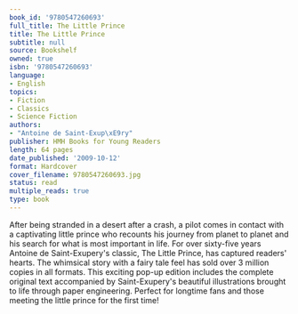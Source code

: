 ```yaml
---
book_id: '9780547260693'
full_title: The Little Prince
title: The Little Prince
subtitle: null
source: Bookshelf
owned: true
isbn: '9780547260693'
language:
- English
topics:
- Fiction
- Classics
- Science Fiction
authors:
- "Antoine de Saint-Exup\xE9ry"
publisher: HMH Books for Young Readers
length: 64 pages
date_published: '2009-10-12'
format: Hardcover
cover_filename: 9780547260693.jpg
status: read
multiple_reads: true
type: book
---
```

After being stranded in a desert after a crash, a pilot comes in contact with a captivating little prince who recounts his journey from planet to planet and his search for what is most important in life.
For over sixty-five years Antoine de Saint-Exupery's classic, The Little Prince, has captured readers' hearts. The whimsical story with a fairy tale feel has sold over 3 million copies in all formats. This exciting pop-up edition includes the complete original text accompanied by Saint-Exupery's beautiful illustrations brought to life through paper engineering. Perfect for longtime fans and those meeting the little prince for the first time!
